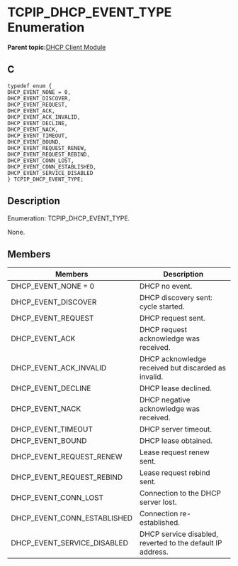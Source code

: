 # TCPIP\_DHCP\_EVENT\_TYPE Enumeration

**Parent topic:**[DHCP Client Module](GUID-9356D53B-4F42-4E1E-B051-90F7C4D448E6.md)

## C

```
typedef enum {
DHCP_EVENT_NONE = 0,
DHCP_EVENT_DISCOVER,
DHCP_EVENT_REQUEST,
DHCP_EVENT_ACK,
DHCP_EVENT_ACK_INVALID,
DHCP_EVENT_DECLINE,
DHCP_EVENT_NACK,
DHCP_EVENT_TIMEOUT,
DHCP_EVENT_BOUND,
DHCP_EVENT_REQUEST_RENEW,
DHCP_EVENT_REQUEST_REBIND,
DHCP_EVENT_CONN_LOST,
DHCP_EVENT_CONN_ESTABLISHED,
DHCP_EVENT_SERVICE_DISABLED
} TCPIP_DHCP_EVENT_TYPE;
```

## Description

Enumeration: TCPIP\_DHCP\_EVENT\_TYPE.

None.

## Members

|Members|Description|
|-------|-----------|
|DHCP\_EVENT\_NONE = 0|DHCP no event.|
|DHCP\_EVENT\_DISCOVER|DHCP discovery sent: cycle started.|
|DHCP\_EVENT\_REQUEST|DHCP request sent.|
|DHCP\_EVENT\_ACK|DHCP request acknowledge was received.|
|DHCP\_EVENT\_ACK\_INVALID|DHCP acknowledge received but discarded as invalid.|
|DHCP\_EVENT\_DECLINE|DHCP lease declined.|
|DHCP\_EVENT\_NACK|DHCP negative acknowledge was received.|
|DHCP\_EVENT\_TIMEOUT|DHCP server timeout.|
|DHCP\_EVENT\_BOUND|DHCP lease obtained.|
|DHCP\_EVENT\_REQUEST\_RENEW|Lease request renew sent.|
|DHCP\_EVENT\_REQUEST\_REBIND|Lease request rebind sent.|
|DHCP\_EVENT\_CONN\_LOST|Connection to the DHCP server lost.|
|DHCP\_EVENT\_CONN\_ESTABLISHED|Connection re-established.|
|DHCP\_EVENT\_SERVICE\_DISABLED|DHCP service disabled, reverted to the default IP address.|

